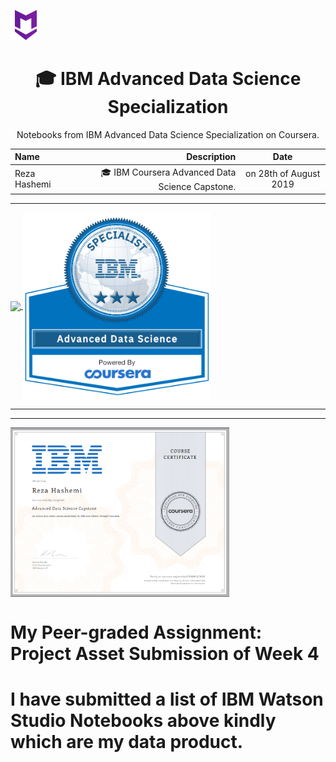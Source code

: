 ![alt text](https://github.com/adam-p/markdown-here/raw/master/src/common/images/icon48.png "Reza Hashemi Accomplishment") 
<p align="center"> 

<h1 align="center">🎓 IBM Advanced Data Science Specialization</h1>
<p align="center">
Notebooks from IBM Advanced Data Science Specialization on Coursera.
</p>


| Name | Description | Date 
| :- |-------------: | :-:
|Reza Hashemi| 🎓 IBM Coursera Advanced Data Science Capstone.  | on 28th of August 2019 |

---

<a href="https://www.youracclaim.com/badges/cf80ed98-430a-45bc-bb2e-81ef531d0f16/">
    <img src="https://images.youracclaim.com/images/00898a99-7e63-4203-b601-f063ee5f5018/Advanced%2BData%2BScience%2BCapstone.png" width="300" align="center">
</a>


<a href="https://www.youracclaim.com/org/ibm/badge/advanced-data-science-specialist.1">
    <img src="Specialization+Certificate+Emblem+-+AADS+-++Final.png" width="300" align="center">
</a>

- - -



- - - 

<a href="https://www.coursera.org/account/accomplishments/certificate/6TG8JBY9THXK/">
    <img src="IBM_Advanced_data_Science_Capstone.PNG" width="350" align="center">
</a>





# My Peer-graded Assignment: Project Asset Submission of Week 4

# I have submitted a list of IBM Watson Studio Notebooks above kindly which are my data product.
